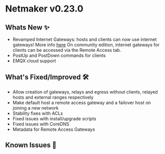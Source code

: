 # Netmaker v0.23.0

## Whats New ✨

- Revamped Internet Gateways: hosts and clients can now use internet gateways! More info [here](https://docs.netmaker.io/pro/internet-gateways.html)
  On community edition, internet gateways for clients can be accessed via the Remote Access tab.
- PostUp and PostDown commands for clients
- EMQX cloud support

## What's Fixed/Improved 🛠

- Allow creation of gateways, relays and egress without clients, relayed hosts and external ranges respectively
- Make default host a remote access gateway and a failover host on joining a new network
- Stability fixes with ACLs
- Fixed issues with install/upgrade scripts
- Fixed issues with CoreDNS
- Metadata for Remote Access Gateways

## Known Issues 🐞
